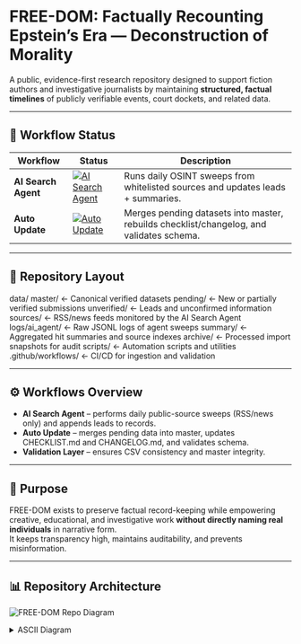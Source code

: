 # FREE-DOM: Factually Recounting Epstein’s Era — Deconstruction of Morality

A public, evidence-first research repository designed to support fiction authors and investigative journalists by maintaining **structured, factual timelines** of publicly verifiable events, court dockets, and related data.

---

## 🧩 Workflow Status

| Workflow | Status | Description |
|-----------|---------|--------------|
| **AI Search Agent** | [![AI Search Agent](https://github.com/StegVerse/FREE-DOM/actions/workflows/ai_search_agent.yml/badge.svg)](https://github.com/StegVerse/FREE-DOM/actions/workflows/ai_search_agent.yml) | Runs daily OSINT sweeps from whitelisted sources and updates leads + summaries. |
| **Auto Update** | [![Auto Update](https://github.com/StegVerse/FREE-DOM/actions/workflows/auto_update.yml/badge.svg)](https://github.com/StegVerse/FREE-DOM/actions/workflows/auto_update.yml) | Merges pending datasets into master, rebuilds checklist/changelog, and validates schema. |

---

## 📂 Repository Layout

data/
master/              ← Canonical verified datasets
pending/             ← New or partially verified submissions
unverified/          ← Leads and unconfirmed information
sources/             ← RSS/news feeds monitored by the AI Search Agent
logs/ai_agent/       ← Raw JSONL logs of agent sweeps
summary/             ← Aggregated hit summaries and source indexes
archive/             ← Processed import snapshots for audit
scripts/               ← Automation scripts and utilities
.github/workflows/     ← CI/CD for ingestion and validation

---

## ⚙️ Workflows Overview

- **AI Search Agent** – performs daily public-source sweeps (RSS/news only) and appends leads to records.  
- **Auto Update** – merges pending data into master, updates CHECKLIST.md and CHANGELOG.md, and validates schema.  
- **Validation Layer** – ensures CSV consistency and master integrity.

---

## 🧠 Purpose

FREE-DOM exists to preserve factual record-keeping while empowering creative, educational, and investigative work **without directly naming real individuals** in narrative form.  
It keeps transparency high, maintains auditability, and prevents misinformation.

---

## 📊 Repository Architecture

![FREE-DOM Repo Diagram](docs/FREE_DOM_repo_diagram.png)

<details>
<summary>ASCII Diagram</summary>

```txt
(see docs/FREE_DOM_repo_diagram.txt for full ASCII)

</details>

<details>
<summary>ASCII Version</summary>
(see docs/FREE_DOM_devops_pipeline.txt for full ASCII)
</details>

🧩 Data Folder Reference
Folder
Purpose
Managed By
data/master/
Verified datasets
Auto Update
data/pending/
New entries awaiting merge
Human + Auto Update
data/unverified/
Leads needing confirmation
Auto Update
data/sources/
RSS/news feeds
Manual
data/logs/ai_agent/
Raw agent logs
AI Search Agent
data/summary/
Aggregated dashboards & VERSION
AI Search Agent / Auto Update
data/archive/
Processed batch history

🧮 Scripts
	•	scripts/search_agent.py — performs OSINT sweeps and lead enrichment.
	•	scripts/build_ai_agent_summary.py — builds hit summaries & source indexes.
	•	scripts/import_pending.py — merges pending data into master datasets.
	•	scripts/build_checklist.py — generates verification checklist.
	•	scripts/build_changelog.py — semantic versioning + changelog and snapshots.
	•	scripts/update_timeline.py — validates dataset integrity.

🧱 Contributing

Please read the CONTRIBUTING.md file before submitting updates.
All contributions should respect:
	•	factual accuracy (publicly verifiable sources only),
	•	anonymity and non-implication of real individuals,
	•	reproducibility and version traceability.

⸻

📊 Repository Live Status
Metric
Source
Current Value
Version
data/summary/VERSION
auto-updated by CI
Data Freshness (AI Search Agent)
data/summary/ai_agent_summary.csv
auto-updated
Workflow Sync (Auto Update)
GitHub Actions
🟢 Passing
Files Verified
CHECKLIST.md
auto-count
New Leads Pending Review
data/unverified/
auto-count

Last sync performed automatically via scheduled GitHub Action.

⸻

© FREE-DOM Project — a StegVerse initiative for truth, structure, and awareness.

